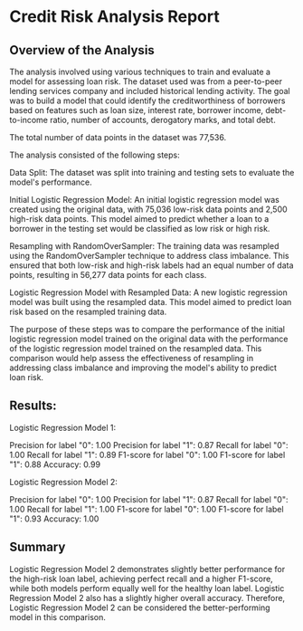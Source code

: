 # Credit Risk Analysis Report

## Overview of the Analysis

The analysis involved using various techniques to train and evaluate a model for assessing loan risk. The dataset used was from a peer-to-peer lending services company and included historical lending activity. The goal was to build a model that could identify the creditworthiness of borrowers based on features such as loan size, interest rate, borrower income, debt-to-income ratio, number of accounts, derogatory marks, and total debt.

The total number of data points in the dataset was 77,536.

The analysis consisted of the following steps:

Data Split: The dataset was split into training and testing sets to evaluate the model's performance.

Initial Logistic Regression Model: An initial logistic regression model was created using the original data, with 75,036 low-risk data points and 2,500 high-risk data points. This model aimed to predict whether a loan to a borrower in the testing set would be classified as low risk or high risk.

Resampling with RandomOverSampler: The training data was resampled using the RandomOverSampler technique to address class imbalance. This ensured that both low-risk and high-risk labels had an equal number of data points, resulting in 56,277 data points for each class.

Logistic Regression Model with Resampled Data: A new logistic regression model was built using the resampled data. This model aimed to predict loan risk based on the resampled training data.

The purpose of these steps was to compare the performance of the initial logistic regression model trained on the original data with the performance of the logistic regression model trained on the resampled data. This comparison would help assess the effectiveness of resampling in addressing class imbalance and improving the model's ability to predict loan risk.

 ## Results:

Logistic Regression Model 1:

Precision for label "0": 1.00
Precision for label "1": 0.87
Recall for label "0": 1.00
Recall for label "1": 0.89
F1-score for label "0": 1.00
F1-score for label "1": 0.88
Accuracy: 0.99

Logistic Regression Model 2:

Precision for label "0": 1.00
Precision for label "1": 0.87
Recall for label "0": 1.00
Recall for label "1": 1.00
F1-score for label "0": 1.00
F1-score for label "1": 0.93
Accuracy: 1.00

## Summary

Logistic Regression Model 2 demonstrates slightly better performance for the high-risk loan label, achieving perfect recall and a higher F1-score, while both models perform equally well for the healthy loan label. Logistic Regression Model 2 also has a slightly higher overall accuracy. Therefore, Logistic Regression Model 2 can be considered the better-performing model in this comparison.